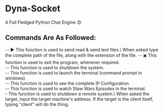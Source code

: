 # Dyna-Socket
A Full Fledged Python Chat Engine :heart_eyes:

## Commands Are As Followed:

<send file>     -- :arrow_forward: This function is used to send read & send text files.\ When asked
type the complete path of the file, along with the extension of the file.
<exit>          -- :heavy_multiplication_x: This function is used to exit the program, whenever required.\
<sys shutdown>  -- This function is used to shutdown the system.\
<terminal>      -- This function is used to launch the terminal (command prompt in windows).\
<ipconfig>      -- This function is used to see the complete IP Configuration.\
<watch starwars>-- This function is used to watch Staw Wars Episodes in the terminal.\
<remote shutdown>- This function is used to shutdown a remote system.\ When asked the target,
input the target machine's address. If the target is the client itself,
typing "client" will do the thing.
